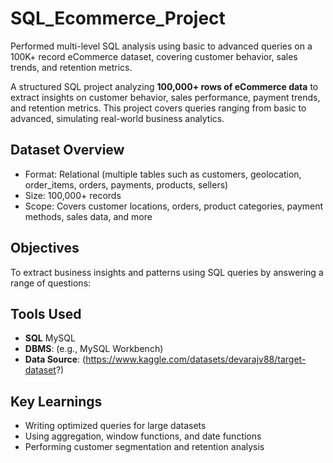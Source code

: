 # SQL_Ecommerce_Project
Performed multi-level SQL analysis using basic to advanced queries on a 100K+ record eCommerce dataset, covering customer behavior, sales trends, and retention metrics.

A structured SQL project analyzing **100,000+ rows of eCommerce data** to extract insights on customer behavior, sales performance, payment trends, and retention metrics. This project covers queries ranging from basic to advanced, simulating real-world business analytics.


##  Dataset Overview

- Format: Relational (multiple tables such as customers, geolocation, order_items, orders, payments, products, sellers)
- Size: 100,000+ records
- Scope: Covers customer locations, orders, product categories, payment methods, sales data, and more

##  Objectives

To extract business insights and patterns using SQL queries by answering a range of questions:

##  Tools Used

- **SQL**  MySQL
- **DBMS**: (e.g., MySQL Workbench)
- **Data Source**: (https://www.kaggle.com/datasets/devarajv88/target-dataset?)

##  Key Learnings

- Writing optimized queries for large datasets  
- Using aggregation, window functions, and date functions  
- Performing customer segmentation and retention analysis
 

 


